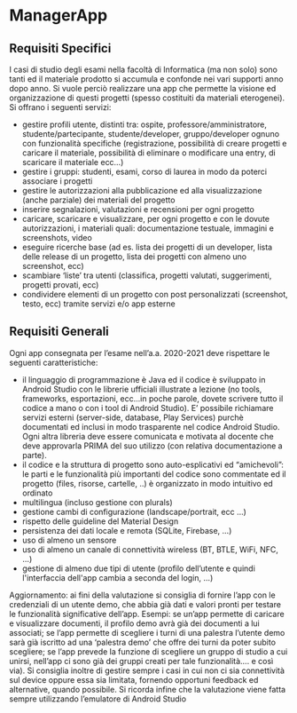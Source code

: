 # ManagerApp
## Requisiti Specifici
I casi di studio degli esami nella facoltà di Informatica (ma non solo) sono tanti ed il materiale prodotto si accumula e confonde nei vari supporti anno dopo anno. Si vuole perciò realizzare una app che permette la visione ed organizzazione di questi progetti (spesso costituiti da materiali eterogenei). Si offrano i seguenti servizi:  
- gestire profili utente, distinti tra: ospite, professore/amministratore, studente/partecipante, studente/developer, gruppo/developer ognuno con funzionalità specifiche (registrazione, possibilità di creare progetti e caricare il materiale, possibilità di eliminare o modificare una entry, di scaricare il materiale ecc…) 
- gestire i gruppi: studenti, esami, corso di laurea in modo da poterci associare i progetti 
- gestire le autorizzazioni alla pubblicazione ed alla visualizzazione (anche parziale) dei materiali del progetto 
- inserire segnalazioni, valutazioni e recensioni per ogni progetto 
- caricare, scaricare e visualizzare, per ogni progetto e con le dovute autorizzazioni, i materiali quali: documentazione testuale, immagini e screenshots, video 
- eseguire ricerche base (ad es. lista dei progetti di un developer, lista delle release di un progetto, lista dei progetti con almeno uno screenshot, ecc) 
- scambiare ‘liste’ tra utenti (classifica, progetti valutati, suggerimenti, progetti provati, ecc) 
- condividere elementi di un progetto con post personalizzati (screenshot, testo, ecc) tramite servizi e/o app esterne 
## Requisiti Generali
Ogni app consegnata per l’esame nell’a.a. 2020-2021 deve rispettare le seguenti caratteristiche:
- il linguaggio di programmazione è Java ed il codice è sviluppato in Android Studio con le librerie ufficiali illustrate a lezione (no tools, frameworks, esportazioni, ecc…in poche parole, dovete scrivere tutto il codice a mano o con i tool di Android Studio). E’ possibile richiamare servizi esterni (server-side, database, Play Services) purchè documentati ed inclusi in modo trasparente nel codice Android Studio. Ogni altra libreria deve essere comunicata e motivata al docente che deve approvarla PRIMA del suo utilizzo (con relativa documentazione a parte).
- il codice e la struttura di progetto sono auto-esplicativi ed “amichevoli”: le parti e le funzionalità più importanti del codice sono commentate ed il progetto (files, risorse, cartelle, ..) è organizzato in modo intuitivo ed ordinato
- multilingua (incluso gestione con plurals)
- gestione cambi di configurazione (landscape/portrait, ecc …)
- rispetto delle guideline del Material Design
- persistenza dei dati locale e remota (SQLite, Firebase, …)
- uso di almeno un sensore
- uso di almeno un canale di connettività wireless (BT, BTLE, WiFi, NFC, ...)
- gestione di almeno due tipi di utente (profilo dell’utente e quindi l'interfaccia dell'app cambia a seconda del login, …) 

Aggiornamento: ai fini della valutazione si consiglia di fornire l’app con le credenziali di un utente demo, che abbia già dati
e valori pronti per testare le funzionalità significative dell’app.
Esempi: se un’app permette di caricare e visualizzare documenti, il profilo demo avrà già dei documenti a lui associati; se
l’app permette di scegliere i turni di una palestra l’utente demo sarà già iscritto ad una ‘palestra demo’ che offre dei turni
da poter subito scegliere; se l’app prevede la funzione di scegliere un gruppo di studio a cui unirsi, nell’app ci sono già dei
gruppi creati per tale funzionalità…. e così via).
Si consiglia inoltre di gestire sempre i casi in cui non ci sia connettività sul device oppure essa sia limitata, fornendo opportuni
feedback ed alternative, quando possibile. Si ricorda infine che la valutazione viene fatta sempre utilizzando l’emulatore di
Android Studio
